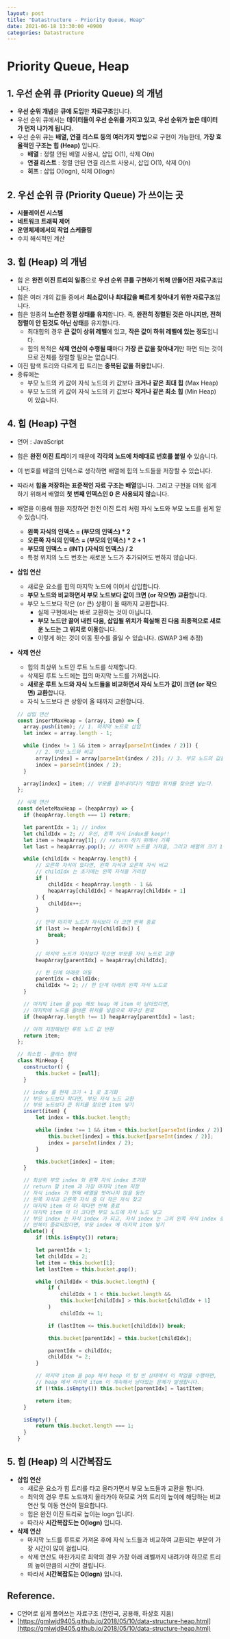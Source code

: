 ```yaml
---
layout: post
title: "Datastructure - Priority Queue, Heap"
date: 2021-06-18 13:30:00 +0900
categories: Datastructure
---
```


# Priority Queue, Heap

## 1. 우선 순위 큐 (Priority Queue) 의 개념

- **우선 순위 개념**을 **큐에 도입**한 **자료구조**입니다.
- 우선 순위 큐에서는 **데이터들이 우선 순위를 가지고 있고**, **우선 순위가 높은 데이터가 먼저 나가게 됩니다.**
- 우선 순위 큐는 **배열, 연결 리스트 등의 여러가지 방법**으로 구현이 가능한데, **가장 효율적인 구조는 힙 (Heap)** 입니다.
  - **배열** : 정렬 안된 배열 사용시, 삽입 O(1), 삭제 O(n)
  - **연결 리스트** : 정렬 안된 연결 리스트 사용시, 삽입 O(1), 삭제 O(n)
  - **히프** : 삽입 O(logn), 삭제 O(logn)

## 2. 우선 순위 큐 (Priority Queue) 가 쓰이는 곳

- **시뮬레이션 시스템**
- **네트워크 트래픽 제어**
- **운영체제에서의 작업 스케줄링**
- 수치 해석적인 계산

## 3. 힙 (Heap) 의 개념

- 힙 은 **완전 이진 트리의 일종**으로 **우선 순위 큐를 구현하기 위해 만들어진 자료구조**입니다.
- 힙은 여러 개의 값들 중에서 **최소값이나 최대값을 빠르게 찾아내기 위한 자료구조**입니다.
- 힙은 일종의 **느슨한 정렬 상태를 유지**합니다. 즉, **완전히 정렬된 것은 아니지만, 전혀 정렬이 안 된것도 아닌 상태**를 유지합니다.
  - 최대힙의 경우 **큰 값이 상위 레벨**에 있고, **작은 값이 하위 레벨에 있는 정도**입니다.
  - 힙의 목적은 **삭제 연산이 수행될 때**마다 **가장 큰 값을 찾아내기**만 하면 되는 것이므로 전체를 정렬할 필요는 없습니다.
- 이진 탐색 트리와 다르게 힙 트리는 **중복된 값을 허용**합니다.
- 종류에는
  - 부모 노드의 키 값이 자식 노드의 키 값보다 **크거나 같은** **최대 힙** (Max Heap)
  - 부모 노드의 키 값이 자식 노드의 키 값보다 **작거나 같은 최소 힙** (Min Heap) 이 있습니다.

## 4. 힙 (Heap) 구현

- 언어 : JavaScript
- 힙은 **완전 이진 트리**이기 때문에 **각각의 노드에 차례대로 번호를 붙일 수** 있습니다.
- 이 번호를 배열의 인덱스로 생각하면 배열에 힙의 노드들을 저장할 수 있습니다.
- 따라서 **힙을 저장하는 표준적인 자료 구조는 배열**입니다. 그리고 구현을 더욱 쉽게 하기 위해서 배열의 **첫 번째 인덱스인 0 은 사용되지 않**습니다.
- 배열을 이용해 힙을 저장하면 완전 이진 트리 처럼 자식 노드와 부모 노드를 쉽게 알 수 있습니다.
  - **왼쪽 자식의 인덱스 = (부모의 인덱스) \* 2**
  - **오른쪽 자식의 인덱스 = (부모의 인덱스) \* 2 + 1**
  - **부모의 인덱스 = (INT) (자식의 인덱스) / 2**
  - 특정 위치의 노드 번호는 새로운 노드가 추가되어도 변하지 않습니다.
- **삽입 연산**
  - 새로운 요소를 힙의 마지막 노드에 이어서 삽입합니다.
  - **부모 노드와 비교하면서 부모 노드보다 값이 크면 (or 작으면) 교환**합니다.
  - 부모 노드보다 작은 (or 큰) 상황이 올 때까지 교환합니다.
    - 실제 구현에서는 바로 교환하는 것이 아닙니다.
    - **부모 노드만 끌어 내린 다음, 삽입될 위치가 획실해 진 다음** **최종적으로 새로운 노드는 그 위치로 이동**합니다.
    - 이렇게 하는 것이 이동 횟수를 줄일 수 있습니다. (SWAP 3배 추정)
- **삭제 연산**

  - 힙의 최상위 노드인 루트 노드를 삭제합니다.
  - 삭제된 루트 노드에는 힙의 마지막 노드를 가져옵니다.
  - **새로운 루트 노드와 자식 노드들을 비교하면서 자식 노드가 값이 크면 (or 작으면) 교환**합니다.
  - 자식 노드보다 큰 상황이 올 때까지 교환합니다.

  ```javascript
  // 삽입 연산
  const insertMaxHeap = (array, item) => {
  	array.push(item); // 1. 마지막 노드로 삽입
  	let index = array.length - 1;

  	while (index != 1 && item > array[parseInt(index / 2)]) {
  		// 2. 부모 노드와 비교
  		array[index] = array[parseInt(index / 2)]; // 3. 부모 노드의 값을 끌어내린다.
  		index = parseInt(index / 2);
  	}

  	array[index] = item; // 부모를 끌어내리다가 적합한 위치를 찾으면 넣는다.
  };

  // 삭제 연산
  const deleteMaxHeap = (heapArray) => {
  	if (heapArray.length === 1) return;

  	let parentIdx = 1; // index
  	let childIdx = 2; // 우선, 왼쪽 자식 index를 keep!!
  	let item = heapArray[1]; // return 하기 위해서 기록
  	let last = heapArray.pop(); // 마지막 노드를 가져옴, 그리고 배열의 크기 1 줄임

  	while (childIdx < heapArray.length) {
  		// 오른쪽 자식이 있다면, 왼쪽 자식과 오른쪽 자식 비교
  		// childIdx 는 초기에는 왼쪽 자식을 가리킴
  		if (
  			childIdx < heapArray.length - 1 &&
  			heapArray[childIdx] < heapArray[childIdx + 1]
  		) {
  			childIdx++;
  		}

  		// 만약 마지막 노드가 자식보다 더 크면 반복 종료
  		if (last >= heapArray[childIdx]) {
  			break;
  		}

  		// 마지막 노드가 자식보다 작으면 부모를 자식 노드로 교환
  		heapArray[parentIdx] = heapArray[childIdx];

  		// 한 단계 아래로 이동
  		parentIdx = childIdx;
  		childIdx *= 2; // 한 단계 아래의 왼쪽 자식 노드로
  	}

  	// 마지막 item 을 pop 해도 heap 에 item 이 남아있다면,
  	// 마지막에 노드를 올바른 위치를 넣음으로 재구성 완료
  	if (heapArray.length !== 1) heapArray[parentIdx] = last;

  	// 아까 저장해놨던 루트 노드 값 반환
  	return item;
  };
  ```

  ```javascript
  // 최소힙 - 클래스 형태
  class MinHeap {
  	constructor() {
  		this.bucket = [null];
  	}

  	// index 를 현재 크기 + 1 로 초기화
  	// 부모 노드보다 작다면, 부모 자식 노드 교환
  	// 부모 노드보다 큰 위치를 찾으면 item 넣기
  	insert(item) {
  		let index = this.bucket.length;

  		while (index !== 1 && item < this.bucket[parseInt(index / 2)]) {
  			this.bucket[index] = this.bucket[parseInt(index / 2)];
  			index = parseInt(index / 2);
  		}

  		this.bucket[index] = item;
  	}

  	// 최상위 부모 index 와 왼쪽 자식 index 초기화
  	// return 할 item 과 가장 마지막 item 저장
  	// 자식 index 가 현재 배열을 벗어나지 않을 동안
  	// 왼쪽 자식과 오른쪽 자식 중 더 작은 자식 찾고
  	// 마지막 item 이 더 작다면 반복 종료
  	// 마지막 item 이 더 크다면 부모 노드에 자식 노드 넣고
  	// 부모 index 는 자식 index 가 되고, 자식 index 는 그의 왼쪽 자식 index 로 설정
  	// 반복이 종료되었다면, 부모 index 에 마지막 item 넣기
  	delete() {
  		if (this.isEmpty()) return;

  		let parentIdx = 1;
  		let childIdx = 2;
  		let item = this.bucket[1];
  		let lastItem = this.bucket.pop();

  		while (childIdx < this.bucket.length) {
  			if (
  				childIdx + 1 < this.bucket.length &&
  				this.bucket[childIdx] > this.bucket[childIdx + 1]
  			)
  				childIdx += 1;

  			if (lastItem <= this.bucket[childIdx]) break;

  			this.bucket[parentIdx] = this.bucket[childIdx];

  			parentIdx = childIdx;
  			childIdx *= 2;
  		}

  		// 마지막 item 을 pop 해서 heap 이 텅 빈 상태에서 이 작업을 수행하면,
  		// heap 에서 마지막 item 이 계속해서 남아있는 문제가 발생합니다.
  		if (!this.isEmpty()) this.bucket[parentIdx] = lastItem;

  		return item;
  	}

  	isEmpty() {
  		return this.bucket.length === 1;
  	}
  }
  ```

## 5. 힙 (Heap) 의 시간복잡도

- **삽입 연산**
  - 새로운 요소가 힙 트리를 타고 올라가면서 부모 노드들과 교환을 합니다.
  - 최악의 경우 루트 노드까지 올라가야 하므로 거의 트리의 높이에 해당하는 비교 연산 및 이동 연산이 필요합니다.
  - 힙은 완전 이진 트리로 높이는 logn 입니다.
  - 따라사 **시간복잡도는 O(logn)** 입니다.
- **삭제 연산**
  - 마지막 노드를 루트로 가져온 후에 자식 노드들과 비교하여 교환되는 부분이 가장 시간이 많이 걸립니다.
  - 삭제 연산도 마찬가지로 최악의 경우 가장 아래 레벨까지 내려가야 하므로 트리의 높이만큼의 시간이 걸립니다.
  - 따라서 **시간복잡도는 O(logn)** 입니다.

## Reference.

- C언어로 쉽게 풀어쓰는 자료구조 (천인국, 공용해, 하상호 지음)
- [https://gmlwjd9405.github.io/2018/05/10/data-structure-heap.html](https://gmlwjd9405.github.io/2018/05/10/data-structure-heap.html)
